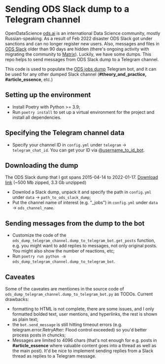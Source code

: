 # Sending ODS Slack dump to a Telegram channel

OpenDataScience [ods.ai](https://ods.ai/) is an international Data Science community, mostly Russian-speaking. As a result of Feb 2022 disaster ODS Slack got under sanctions and can no longer register new users. Also, messages and files in [ODS Slack](https://opendatascience.slack.com/) older than 90 days are hidden (there's ongoing activity with migrating the community to [Matrix](https://chat.ods.ai/#/)). Luckily, we have some dumps. This repo helps to send messages from ODS Slack dump to a Telegram channel.

This code is used to populate the [ODS jobs dump](https://t.me/ods_jobs_dump_bot) Telegram bot, and it can be used for any other dumped Slack channel (**#theory\_and\_practice, #article_essence**, etc.)

## Setting up the environment

- Install Poetry with Python >= 3.9;
- Run `poetry install` to set up a virtual environment for the project and install all dependencies.

## Specifying the Telegram channel data

- Specify your channel ID in `config.yml` under  `telegram` -> `telegram_chat_id`. You can get your ID via [@username_to_id_bot](https://t.me/username_to_id_bot).

## Downloading the dump

The ODS Slack dump that I got spans 2015-04-14 to 2022-01-17. [Download link](https://disk.yandex.ru/d/Iz6qREJTrYItqw) (~500 Mb zipped, 3.3 Gb unzipped)

- Downlod a Slack dump, unpack it and specify the path in `config.yml` under `data` -> `path_to_ods_slack_dump`;
- Put the channel name of interest (e.g. "_jobs") in `config.yml` under `data` -> `ods_channel_name`.

## Sending messages from the dump to the bot

- Customize the code of the `ods_dump_telegram_channel.dump_to_telegram_bot.get_posts` function, e.g. you might want to add replies to messages, not only original posts. You might also show the number of reactions, etc;
- Run `poetry run python -m ods_dump_telegram_channel.dump_to_telegram_bot`.

## Caveates

Some of the caveates are mentiones in the source code of `ods_dump_telegram_channel.dump_to_telegram_bot.py` as TODOs. Current drawbacks:

- formatting to HTML is not complete, there are some issues, and I only formatted bolded text, user mentions, and hyperlinks, the rest is shown as plain text;
- the `bot.send_message` is still hitting timeout errors (e.g. telegram.error.RetryAfter: Flood control exceeded) so you'd better process posts in chuncks;
- Messages are limited to 4096 chars (that's not enough for e.g. posts in **#article_essence** where valuable content goes into a thread as well as the main post). It'd be nice to implement sending replies from a Slack thread as replies to a Telegram message.
